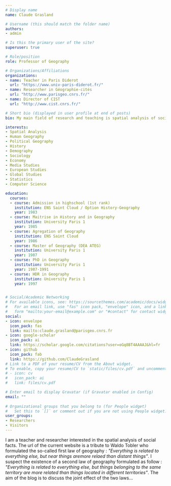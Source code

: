 ```yaml
---
# Display name
name: Claude Grasland

# Username (this should match the folder name)
authors:
- admin

# Is this the primary user of the site?
superuser: true

# Role/position
role: Professor of Geography

# Organizations/Affiliations
organizations:
- name: Teacher in Paris Diderot
  url: "https://www.univ-paris-diderot.fr/"
- name: Researcher in Géographie-cités 
  url: "http://www.parisgeo.cnrs.fr/"
- name: Director of CIST
  url: "http://www.cist.cnrs.fr/"

# Short bio (displayed in user profile at end of posts)
bio: My main field of research and teaching is spatial analysis of social facts.

interests:
- Spatial Analysis
- Human Geography
- Political Geography
- History
- Demography
- Sociology
- Economy
- Media Studies
- European Studies
- Global Studies
- Statistics
- Computer Science

education:
  courses:
  - course: Admission in highschool (1st rank)
    institution: ENS Saint Cloud / Option History-Geography
    year: 1983
  - course: Maitrise in History and in Geography
    institution: University Paris 1
    year: 1985    
  - course: Agregation of Geography
    institution: ENS Saint Cloud
    year: 1986  
  - course: Master of Geography (DEA ATEG)
    institution: University Paris 1
    year: 1987 
  - course: PhD in Geography
    institution: University Paris 1
    year: 1987-1991
  - course: HDR in Geography
    institution: University Paris 1
    year: 1997


# Social/Academic Networking
# For available icons, see: https://sourcethemes.com/academic/docs/widgets/#icons
#   For an email link, use "fas" icon pack, "envelope" icon, and a link in the
#   form "mailto:your-email@example.com" or "#contact" for contact widget.
social:
- icon: envelope
  icon_pack: fas
  link: mailto:claude.grasland@parisgeo.cnrs.fr
- icon: google-scholar
  icon_pack: ai
  link: https://scholar.google.com/citations?user=oGq8BT4AAAAJ&hl=fr
- icon: github
  icon_pack: fab
  link: https://github.com/ClaudeGrasland
# Link to a PDF of your resume/CV from the About widget.
# To enable, copy your resume/CV to `static/files/cv.pdf` and uncomment the lines below.  
# - icon: cv
#   icon_pack: ai
#   link: files/cv.pdf

# Enter email to display Gravatar (if Gravatar enabled in Config)
email: ""
  
# Organizational groups that you belong to (for People widget)
#   Set this to `[]` or comment out if you are not using People widget.  
user_groups:
- Researchers
- Visitors
---
```


I am  a teacher and researcher interested in the spatial analysis of social facts. The url of the current website is a tribute to Waldo Tobler who formulated the so-called first law of geography : *"Everything is related to everything else, but near things aremore relaed than distant things"*. I suspect the existence of a second law of geography formulated as follow : *"Everything is related to everything else, but things belonging to the same territory  are more related than things located in different territories"*. The aim of the blog is to discuss the joint effect of the two laws...

